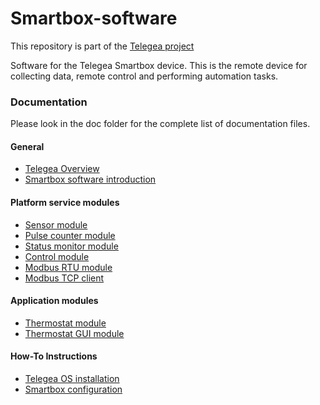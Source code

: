 # Smartbox-software

This repository is part of the [Telegea project](https://github.com/Telegea)  

Software for the Telegea Smartbox device. This is the remote device for collecting data, remote control and performing automation tasks.  

### Documentation

Please look in the doc folder for the complete list of documentation files.  

#### General
* [Telegea Overview](doc/01-overview.md)
* [Smartbox software introduction](doc/02-device-software.md)

#### Platform service modules
* [Sensor module](doc/03-sensor-module.md)
* [Pulse counter module](doc/04-pulse-counter-module.md)
* [Status monitor module](doc/05-status-module.md)
* [Control module](doc/06-control-module.md)
* [Modbus RTU module](doc/07-modbusrtu-module.md)
* [Modbus TCP client](doc/09-modbustcp-client.md)

#### Application modules
* [Thermostat module](doc/10-thermostat-module.md)
* [Thermostat GUI module](doc/11-thermostatgui-module.md)

#### How-To Instructions
* [Telegea OS installation](doc/raspi-os-installation.md)
* [Smartbox configuration](doc/smartbox-configuration.md)
